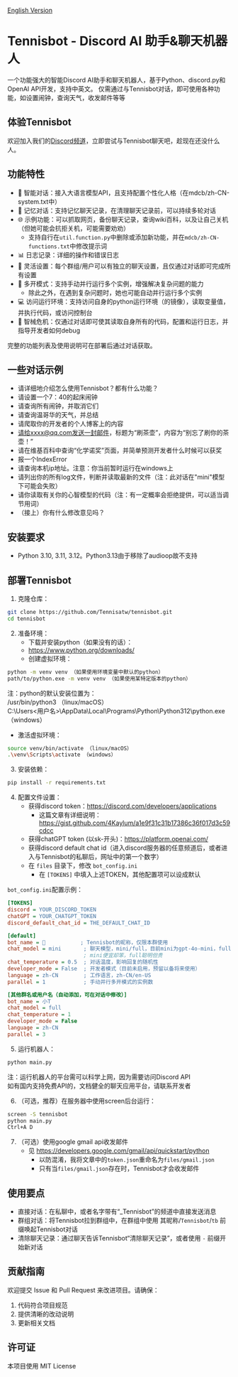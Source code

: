 [English Version](README.md)

# Tennisbot - Discord AI 助手&聊天机器人

一个功能强大的智能Discord AI助手和聊天机器人，基于Python、discord.py和OpenAI API开发，支持中英文。
仅需通过与Tennisbot对话，即可使用各种功能，如设置闹钟，查询天气，收发邮件等等

## 体验Tennisbot

欢迎加入我们的[Discord频道](https://discord.gg/trCwuPYvG2)，立即尝试与Tennisbot聊天吧，趁现在还没什么人。

## 功能特性

- 💬 智能对话：接入大语言模型API，且支持配置个性化人格（在mdcb/zh-CN-system.txt中）
- 🧠 记忆对话：支持记忆聊天记录，在清理聊天记录前，可以持续多轮对话
- 🌐 示例功能：可以抓取网页，备份聊天记录，查询wiki百科，以及让自己关机（但她可能会抗拒关机，可能需要劝劝）
  - 支持自行在`util.function.py`中删除或添加新功能，并在`mdcb/zh-CN-functions.txt`中修改提示词
- 📊 日志记录：详细的操作和错误日志
- 🔧 灵活设置：每个群组/用户可以有独立的聊天设置，且仅通过对话即可完成所有设置
- 🔄 多开模式：支持手动并行运行多个实例，增强解决复杂问题的能力
  - 除此之外，在遇到复杂问题时，她也可能自动并行运行多个实例
- 💻 访问运行环境：支持访问自身的python运行环境（的镜像），读取变量值，并执行代码，或访问控制台
- 🤖 智械危机：仅通过对话即可使其读取自身所有的代码，配置和运行日志，并指导开发者如何debug

完整的功能列表及使用说明可在部署后通过对话获取。

## 一些对话示例

- 请详细地介绍怎么使用Tennisbot？都有什么功能？
- 请设置一个7：40的起床闹钟
- 请查询所有闹钟，并取消它们
- 请查询温哥华的天气，并总结
- 请爬取你的开发者的个人博客上的内容
- 请给xxxx@qq.com发送一封邮件，标题为“刷茶壶”，内容为“别忘了刷你的茶壶！”
- 请在维基百科中查询“化学诺奖”页面，并简单预测开发者什么时候可以获奖
- 报一个IndexError
- 请查询本机ip地址。注意：你当前暂时运行在windows上
- 请列出你的所有log文件，判断并读取最新的文件（注：此对话在"mini"模型下可能会失败）
- 请你读取有关你的心智模型的代码（注：有一定概率会拒绝提供，可以适当调节用词）
- （接上）你有什么修改意见吗？

## 安装要求

- Python 3.10, 3.11, 3.12。Python3.13由于移除了audioop故不支持

## 部署Tennisbot

1. 克隆仓库：
```bash
git clone https://github.com/Tennisatw/tennisbot.git
cd tennisbot
```

2. 准备环境：
   - 下载并安装python（如果没有的话）：  
   - https://www.python.org/downloads/  
   - 创建虚拟环境：
```bash
python -m venv venv （如果使用环境变量中默认的python）
path/to/python.exe -m venv venv （如果使用某特定版本的python）
```
注：python的默认安装位置为：  
/usr/bin/python3 （linux/macOS）  
C:\Users\<用户名>\AppData\Local\Programs\Python\Python312\python.exe （windows）  

   - 激活虚拟环境：
```bash
source venv/bin/activate （linux/macOS）
.\venv\Scripts\activate （windows）
```

3. 安装依赖：
```bash
pip install -r requirements.txt
```

4. 配置文件设置：
   - 获得discord token：https://discord.com/developers/applications
     - 这篇文章有详细说明：https://gist.github.com/4Kaylum/a1e9f31c31b17386c36f017d3c59cdcc
   - 获得chatGPT token (以sk-开头)：https://platform.openai.com/
   - 获得discord default chat id（进入discord服务器的任意频道后，或者进入与Tennisbot的私聊后，网址中的第一个数字）
   - 在 `files` 目录下，修改 `bot_config.ini`
     - 在 `[TOKENS]` 中填入上述TOKEN，其他配置项可以设成默认

`bot_config.ini`配置示例：
```ini
[TOKENS]
discord = YOUR_DISCORD_TOKEN
chatGPT = YOUR_CHATGPT_TOKEN
discord_default_chat_id = THE_DEFAULT_CHAT_ID

[default]
bot_name = 🎾           ; Tennisbot的昵称，仅限本群使用
chat_model = mini       ; 聊天模型，mini/full，目前mini为gpt-4o-mini，full为gpt-4o
                        ; mini便宜却笨，full聪明但贵
chat_temperature = 0.5  ; 对话温度，影响回复的随机性
developer_mode = False  ; 开发者模式（目前未启用，预留以备将来使用）
language = zh-CN        ; 工作语言，zh-CN/en-US
parallel = 1            ; 手动并行多开模式的实例数

[其他群名或用户名（自动添加，可在对话中修改）]
bot_name = 小T
chat_model = full
chat_temperature = 1
developer_mode = False
language = zh-CN
parallel = 3
```

5. 运行机器人：
```bash
python main.py
```
注：运行机器人的平台需可以科学上网，因为需要访问Discord API  
如有国内支持免费API的，文档健全的聊天应用平台，请联系开发者

6. （可选，推荐）在服务器中使用screen后台运行：
```bash
screen -S tennisbot
python main.py
Ctrl+A D
```

7. （可选）使用google gmail api收发邮件
   - 见 https://developers.google.com/gmail/api/quickstart/python
     - 以防混淆，我将文章中的`token.json`重命名为`files/gmail.json`
     - 只有当`files/gmail.json`存在时，Tennisbot才会收发邮件

## 使用要点

- 直接对话：在私聊中，或者名字带有“_Tennisbot”的频道中直接发送消息
- 群组对话：将Tennisbot拉到群组中，在群组中使用 其昵称/`Tennisbot`/`tb` 前缀唤起Tennisbot对话
- 清除聊天记录：通过聊天告诉Tennisbot“清除聊天记录”，或者使用 `-` 前缀开始新对话

## 贡献指南

欢迎提交 Issue 和 Pull Request 来改进项目。请确保：
1. 代码符合项目规范
2. 提供清晰的改动说明
3. 更新相关文档

## 许可证

本项目使用 MIT License
